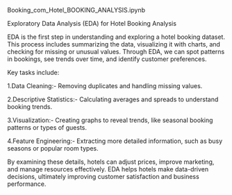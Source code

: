 Booking_com_Hotel_BOOKING_ANALYSIS.ipynb



Exploratory Data Analysis (EDA) for Hotel Booking Analysis

EDA is the first step in understanding and exploring a hotel booking dataset. This process includes summarizing the data, visualizing it with charts, and checking for missing or unusual values. Through EDA, we can spot patterns in bookings, see trends over time, and identify customer preferences.

Key tasks include:

1.Data Cleaning:- Removing duplicates and handling missing values.

2.Descriptive Statistics:- Calculating averages and spreads to understand booking trends.

3.Visualization:- Creating graphs to reveal trends, like seasonal booking patterns or types of guests.

4.Feature Engineering:- Extracting more detailed information, such as busy seasons or popular room types.

   By examining these details, hotels can adjust prices, improve marketing, and manage resources effectively. EDA helps hotels make data-driven decisions, ultimately improving customer satisfaction and business performance.
